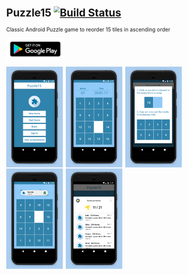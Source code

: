 # Puzzle15 [![Build Status](https://travis-ci.org/rajatgoyal715/Puzzle15.svg?branch=master)](https://travis-ci.org/rajatgoyal715/Puzzle15)
Classic Android Puzzle game to reorder 15 tiles in ascending order

<a href="https://play.google.com/store/apps/details?id=com.rajatgoyal.puzzle15"><img alt="Get it on Google Play" src="screenshots/google-play-badge.png" height="60px"/></a>

<img src="screenshots/Screenshot1.png" height="30%" width="30%">&nbsp;
<img src="screenshots/Screenshot2.png" height="30%" width="30%">&nbsp;
<img src="screenshots/Screenshot3.png" height="30%" width="30%">&nbsp;
<img src="screenshots/Screenshot4.png" height="30%" width="30%">&nbsp;
<img src="screenshots/Screenshot5.png" height="30%" width="30%">&nbsp;
